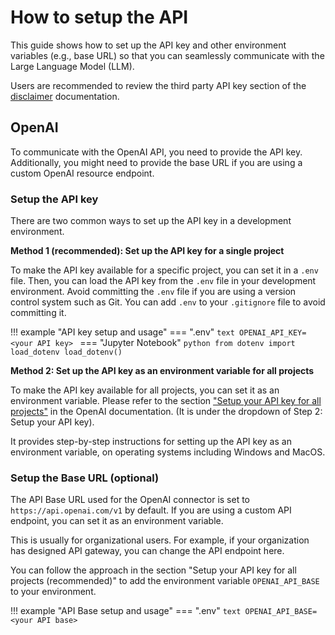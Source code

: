 # How to setup the API
This guide shows how to set up the API key and other environment variables (e.g.,
base URL) so that you can seamlessly communicate with the Large Language Model (LLM).

Users are recommended to review the third party API key section of the [disclaimer](../explanation/disclaimer.md) documentation.

## OpenAI
To communicate with the OpenAI API, you need to provide the API key. Additionally, you
might need to provide the base URL if you are using a custom OpenAI resource endpoint.

### Setup the API key
There are two common ways to set up the API key in a development environment.

__Method 1 (recommended): Set up the API key for a single project__

To make the API key available for a specific project, you can set it in a `.env`
file. Then, you can load the API key from the `.env` file in your development environment.
Avoid committing the `.env` file if you are using a version control system such as Git.
You can add `.env` to your `.gitignore` file to avoid committing it.

!!! example "API key setup and usage"
    === ".env"
        ```text
        OPENAI_API_KEY=<your API key>
        ```
    === "Jupyter Notebook"
        ```python
        from dotenv import load_dotenv
        load_dotenv()
        ```

__Method 2: Set up the API key as an environment variable for all projects__

To make the API key available for all projects, you can set it as an environment
variable. Please refer to the section ["Setup your API key for all projects"](https://platform.openai.com/docs/quickstart/step-2-setup-your-api-key?context=python)
in the OpenAI documentation. (It is under the dropdown of Step 2: Setup your API key).

It provides step-by-step instructions for setting up the API key as an environment
variable, on operating systems including Windows and MacOS.


### Setup the Base URL (optional)
The API Base URL used for the OpenAI connector is set to `https://api.openai.com/v1` by default.
If you are using a custom API endpoint, you can set it as an environment variable.

This is usually for organizational users. For example, if your organization has designed API gateway,
you can change the API endpoint here.

You can follow the approach in the section "Setup your API key for all projects
(recommended)" to add the environment variable `OPENAI_API_BASE` to your environment.

!!! example "API Base setup and usage"
    === ".env"
        ```text
        OPENAI_API_BASE=<your API base>
        ```
